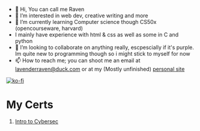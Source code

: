 
- 👋 Hi, You can call me Raven
- 👀 I’m interested in web dev, creative writing and more
- 🌱 I’m currently learning Computer science though CS50x (opencourseware, harvard)
- I mainly have experience with html & css as well as some in C and python
- 💞️ I’m looking to collaborate on anything really, escpescially if it's purple. Im quite new to programming though so i might stick to myself for now
- 📫 How to reach me; you can shoot me an email at lavenderraven@duck.com or at my (Mostly unfinished) <a href="https://feathered-wolf.neocities.org/"> personal site <a>

[![ko-fi](https://ko-fi.com/img/githubbutton_sm.svg)](https://ko-fi.com/N4N8VNJ1T)
<!---
Raven842/Raven842 is a ✨ special ✨ repository because its `README.md` (this file) appears on your GitHub profile.
You can click the Preview link to take a look at your changes.
--->
<h1> My Certs </h1>
<ol>
  <li><a href="https://www.credly.com/badges/a4c566b0-f06e-4170-b54d-2190d19bbb18/public_url"> Intro to Cybersec</a></li>
</ol>
